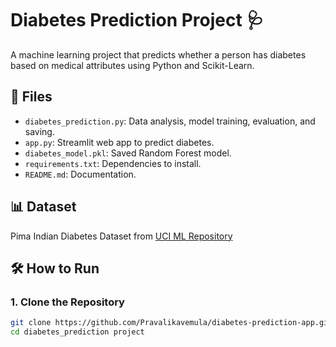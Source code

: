 # Diabetes Prediction Project 🩺

A machine learning project that predicts whether a person has diabetes based on medical attributes using Python and Scikit-Learn.

## 📂 Files
- `diabetes_prediction.py`: Data analysis, model training, evaluation, and saving.
- `app.py`: Streamlit web app to predict diabetes.
- `diabetes_model.pkl`: Saved Random Forest model.
- `requirements.txt`: Dependencies to install.
- `README.md`: Documentation.

## 📊 Dataset
Pima Indian Diabetes Dataset from [UCI ML Repository](https://www.kaggle.com/datasets/uciml/pima-indians-diabetes-database)

## 🛠️ How to Run

### 1. Clone the Repository
```bash
git clone https://github.com/Pravalikavemula/diabetes-prediction-app.git
cd diabetes_prediction project


